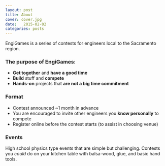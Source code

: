 ```yaml
---
layout: post
title: About
cover: cover.jpg
date:   2015-02-02
categories: posts
---
```


EngiGames is a series of contests for engineers local to the Sacramento region.

### The purpose of EngiGames:

 - **Get together** and **have a good time**
 - **Build** stuff and **compete**
 - **Hands-on** projects that **are not a big time commitment**

### Format

 - Contest announced ~1 month in advance
 - You are encouraged to invite other engineers you **know personally** to compete
 - Register online before the contest starts (to assist in choosing venue)

### Events

High school physics type events that are simple but challenging. Contests you *could* do on your kitchen table with balsa-wood, glue, and basic hand tools.

